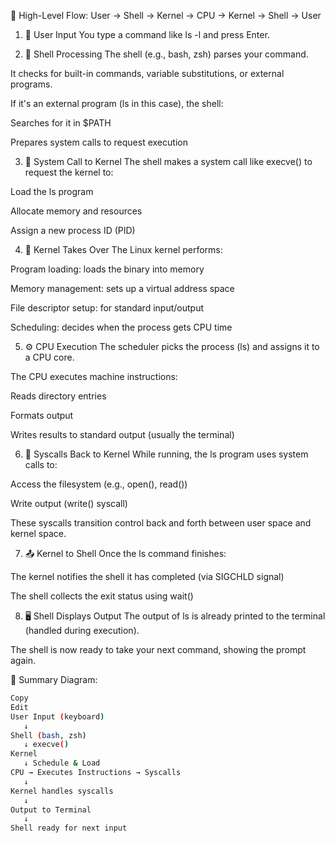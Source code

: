 🧠 High-Level Flow: User → Shell → Kernel → CPU → Kernel → Shell → User
1. 👤 User Input
You type a command like ls -l and press Enter.

2. 🐚 Shell Processing
The shell (e.g., bash, zsh) parses your command.

It checks for built-in commands, variable substitutions, or external programs.

If it's an external program (ls in this case), the shell:

Searches for it in $PATH

Prepares system calls to request execution

3. 🧰 System Call to Kernel
The shell makes a system call like execve() to request the kernel to:

Load the ls program

Allocate memory and resources

Assign a new process ID (PID)

4. 🧠 Kernel Takes Over
The Linux kernel performs:

Program loading: loads the binary into memory

Memory management: sets up a virtual address space

File descriptor setup: for standard input/output

Scheduling: decides when the process gets CPU time

5. ⚙️ CPU Execution
The scheduler picks the process (ls) and assigns it to a CPU core.

The CPU executes machine instructions:

Reads directory entries

Formats output

Writes results to standard output (usually the terminal)

6. 🔁 Syscalls Back to Kernel
While running, the ls program uses system calls to:

Access the filesystem (e.g., open(), read())

Write output (write() syscall)

These syscalls transition control back and forth between user space and kernel space.

7. 📤 Kernel to Shell
Once the ls command finishes:

The kernel notifies the shell it has completed (via SIGCHLD signal)

The shell collects the exit status using wait()

8. 🖥️ Shell Displays Output
The output of ls is already printed to the terminal (handled during execution).

The shell is now ready to take your next command, showing the prompt again.

🔁 Summary Diagram:
```sh
Copy
Edit
User Input (keyboard)
   ↓
Shell (bash, zsh)
   ↓ execve()
Kernel
   ↓ Schedule & Load
CPU → Executes Instructions → Syscalls
   ↓
Kernel handles syscalls
   ↓
Output to Terminal
   ↓
Shell ready for next input
```